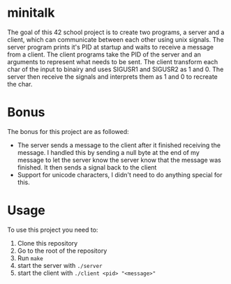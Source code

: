 # minitalk
The goal of this 42 school project is to create two programs, a server and a client, which can communicate between each other using unix signals. The server program prints it's PID at startup and waits to receive a message from a client. The client programs take the PID of the server and an arguments to represent what needs to be sent. The client transform each char of the input to binairy and uses SIGUSR1 and SIGUSR2 as 1 and 0. The server then receive the signals and interprets them as 1 and 0 to recreate the char.
# Bonus
The bonus for this project are as followed:
  - The server sends a message to the client after it finished receiving the message. I handled this by sending a null byte at the end of my message to let the server know the server know that the message was finished. It then sends a signal back to the client
  - Support for unicode characters, I didn't need to do anything special for this.
  # Usage
To use this project you need to:
1. Clone this repository
2. Go to the root of the repository
3. Run `make`
4. start the server with `./server`
5. start the client with `./client <pid> "<message>"`

